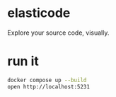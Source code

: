 # elasticode
Explore your source code, visually.

# run it

```bash
docker compose up --build
open http://localhost:5231
```
